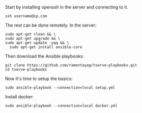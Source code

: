 Start by installing openssh in the server and connecting to it.

```
ssh username@ip.com
```
 
The rest can be done remotely. In the server:
 
```
sudo apt-get clean && \
sudo apt-get upgrade && \
sudo apt-get update -yqq && \
  sudo apt-get install ansible-core
```

Then download the Ansible playbooks:

```
git clone https://github.com/ramontayag/tserve-playbooks.git
cd tserve-playbooks
```

Now it's time to setup the basics:

```
sudo ansible-playbook --connection=local setup.yml
```

Install docker:

```
sudo ansible-playbook --connection=local docker.yml
```
